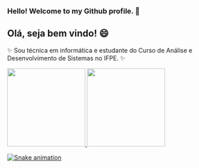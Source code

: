 ### Hello! Welcome to my Github profile. 👋
## Olá, seja bem vindo! 😄

✨ Sou técnica em informática e estudante do Curso de Análise e Desenvolvimento de Sistemas no IFPE. ✨



<div>
<a href="https://github.com/evicsouza">
<img height="180em" src="https://github-readme-stats.vercel.app/api/top-langs/?username=evicsouza&layout=compact&langs_count=7&theme=dracula"/>
<img height="180em" src="https://github-readme-stats.vercel.app/api?username=evicsouza&show_icons=true&theme=dracula&include_all_commits=true&count_private=true"/>
</div>

  
![Snake animation](https://github.com/evicsouza/evicsouza/blob/output/github-contribution-grid-snake.svg)

